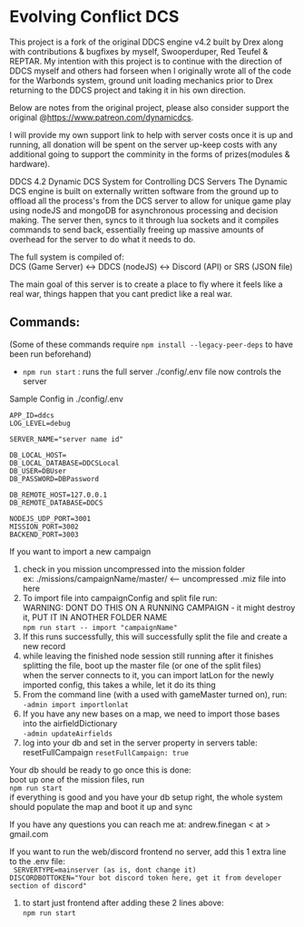# Evolving Conflict DCS 

This project is a fork of the original DDCS engine v4.2 built by Drex along with contributions & bugfixes by myself, Swooperduper, Red Teufel & REPTAR. My intention with this project is to continue with the direction of DDCS myself and others had forseen when I originally wrote all of the code for the Warbonds system, ground unit loading mechanics prior to Drex returning to the DDCS project and taking it in his own direction.

Below are notes from the original project, please also consider support the original @https://www.patreon.com/dynamicdcs.

I will provide my own support link to help with server costs once it is up and running, all donation will be spent on the server up-keep costs with any additional going to support the comminity in the forms of prizes(modules & hardware).

DDCS 4.2
Dynamic DCS System for Controlling DCS Servers
The Dynamic DCS engine is built on externally written software from the ground up to offload all the process's from the DCS server to allow for unique game play using nodeJS and mongoDB for asynchronous processing and decision making.
The server then, syncs to it through lua sockets and it compiles commands to send back, essentially freeing up massive amounts of overhead for the server to do what it needs to do.<br>

The full system is compiled of:<br>
DCS (Game Server) <-> DDCS (nodeJS) <-> Discord (API) or SRS (JSON file)

The main goal of this server is to create a place to fly where it feels like a real war, things happen that you cant predict like a real war.

## Commands:
(Some of these commands require `npm install --legacy-peer-deps` to have been run beforehand)
- `npm run start` : runs the full server
./config/.env file now controls the server

Sample Config in ./config/.env
````
APP_ID=ddcs
LOG_LEVEL=debug

SERVER_NAME="server name id"

DB_LOCAL_HOST=
DB_LOCAL_DATABASE=DDCSLocal
DB_USER=DBUser
DB_PASSWORD=DBPassword

DB_REMOTE_HOST=127.0.0.1
DB_REMOTE_DATABASE=DDCS

NODEJS_UDP_PORT=3001
MISSION_PORT=3002
BACKEND_PORT=3003
````

If you want to import a new campaign
1. check in you mission uncompressed into the mission folder <br>
ex: ./missions/campaignName/master/  <-- uncompressed .miz file into here
2. To import file into campaignConfig and split file run:<br>
WARNING: DONT DO THIS ON A RUNNING CAMPAIGN - it might destroy it, PUT IT IN ANOTHER FOLDER NAME<br>
`npm run start -- import "campaignName"`
3. If this runs successfully, this will successfully split the file and create a new record
4. while leaving the finished node session still running after it finishes splitting the file, boot up the master file (or one of the split files)<br>
when the server connects to it, you can import latLon for the newly imported config, this takes a while, let it do its thing
5. From the command line (with a used with gameMaster turned on), run:<br>
`-admin import importlonlat` 
6. If you have any new bases on a map, we need to import those bases into the airfieldDictionary<br>
`-admin updateAirfields`
7. log into your db and set in the server property in servers table:<br>resetFullCampaign 
`resetFullCampaign: true`

Your db should be ready to go once this is done:<br>
boot up one of the mission files, run<br>
`npm run start`<br>
if everything is good and you have your db setup right, the whole system should populate the map and boot it up and sync

If you have any questions you can reach me at: andrew.finegan < at > gmail.com


If you want to run the web/discord frontend no server, add this 1 extra line to the .env file:<br>
`
SERVERTYPE=mainserver (as is, dont change it)`<br>
`DISCORDBOTTOKEN="Your bot discord token here, get it from developer section of discord"
`
1. to start just frontend after adding these 2 lines above:<br>
`npm run start`
